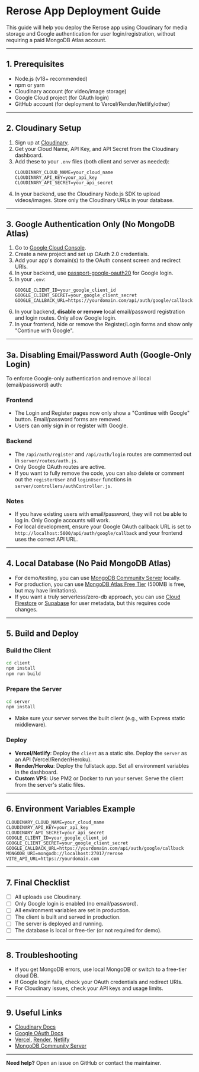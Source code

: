 # Rerose App Deployment Guide

This guide will help you deploy the Rerose app using Cloudinary for media storage and Google authentication for user login/registration, without requiring a paid MongoDB Atlas account.

---

## 1. Prerequisites

- Node.js (v18+ recommended)
- npm or yarn
- Cloudinary account (for video/image storage)
- Google Cloud project (for OAuth login)
- GitHub account (for deployment to Vercel/Render/Netlify/other)

---

## 2. Cloudinary Setup

1. Sign up at [Cloudinary](https://cloudinary.com/).
2. Get your Cloud Name, API Key, and API Secret from the Cloudinary dashboard.
3. Add these to your `.env` files (both client and server as needed):
   ```env
   CLOUDINARY_CLOUD_NAME=your_cloud_name
   CLOUDINARY_API_KEY=your_api_key
   CLOUDINARY_API_SECRET=your_api_secret
   ```
4. In your backend, use the Cloudinary Node.js SDK to upload videos/images. Store only the Cloudinary URLs in your database.

---

## 3. Google Authentication Only (No MongoDB Atlas)

1. Go to [Google Cloud Console](https://console.cloud.google.com/).
2. Create a new project and set up OAuth 2.0 credentials.
3. Add your app's domain(s) to the OAuth consent screen and redirect URIs.
4. In your backend, use [passport-google-oauth20](https://www.npmjs.com/package/passport-google-oauth20) for Google login.
5. In your `.env`:
   ```env
   GOOGLE_CLIENT_ID=your_google_client_id
   GOOGLE_CLIENT_SECRET=your_google_client_secret
   GOOGLE_CALLBACK_URL=https://yourdomain.com/api/auth/google/callback
   ```
6. In your backend, **disable or remove** local email/password registration and login routes. Only allow Google login.
7. In your frontend, hide or remove the Register/Login forms and show only "Continue with Google".

---

## 3a. Disabling Email/Password Auth (Google-Only Login)

To enforce Google-only authentication and remove all local (email/password) auth:

### Frontend

- The Login and Register pages now only show a "Continue with Google" button. Email/password forms are removed.
- Users can only sign in or register with Google.

### Backend

- The `/api/auth/register` and `/api/auth/login` routes are commented out in `server/routes/auth.js`.
- Only Google OAuth routes are active.
- If you want to fully remove the code, you can also delete or comment out the `registerUser` and `loginUser` functions in `server/controllers/authController.js`.

### Notes

- If you have existing users with email/password, they will not be able to log in. Only Google accounts will work.
- For local development, ensure your Google OAuth callback URL is set to `http://localhost:5000/api/auth/google/callback` and your frontend uses the correct API URL.

---

## 4. Local Database (No Paid MongoDB Atlas)

- For demo/testing, you can use [MongoDB Community Server](https://www.mongodb.com/try/download/community) locally.
- For production, you can use [MongoDB Atlas Free Tier](https://www.mongodb.com/atlas/database) (500MB is free, but may have limitations).
- If you want a truly serverless/zero-db approach, you can use [Cloud Firestore](https://firebase.google.com/products/firestore) or [Supabase](https://supabase.com/) for user metadata, but this requires code changes.

---

## 5. Build and Deploy

### Build the Client

```sh
cd client
npm install
npm run build
```

### Prepare the Server

```sh
cd server
npm install
```

- Make sure your server serves the built client (e.g., with Express static middleware).

### Deploy

- **Vercel/Netlify**: Deploy the `client` as a static site. Deploy the `server` as an API (Vercel/Render/Heroku).
- **Render/Heroku**: Deploy the fullstack app. Set all environment variables in the dashboard.
- **Custom VPS**: Use PM2 or Docker to run your server. Serve the client from the server's static files.

---

## 6. Environment Variables Example

```
CLOUDINARY_CLOUD_NAME=your_cloud_name
CLOUDINARY_API_KEY=your_api_key
CLOUDINARY_API_SECRET=your_api_secret
GOOGLE_CLIENT_ID=your_google_client_id
GOOGLE_CLIENT_SECRET=your_google_client_secret
GOOGLE_CALLBACK_URL=https://yourdomain.com/api/auth/google/callback
MONGODB_URI=mongodb://localhost:27017/rerose
VITE_API_URL=https://yourdomain.com
```

---

## 7. Final Checklist

- [ ] All uploads use Cloudinary.
- [ ] Only Google login is enabled (no email/password).
- [ ] All environment variables are set in production.
- [ ] The client is built and served in production.
- [ ] The server is deployed and running.
- [ ] The database is local or free-tier (or not required for demo).

---

## 8. Troubleshooting

- If you get MongoDB errors, use local MongoDB or switch to a free-tier cloud DB.
- If Google login fails, check your OAuth credentials and redirect URIs.
- For Cloudinary issues, check your API keys and usage limits.

---

## 9. Useful Links

- [Cloudinary Docs](https://cloudinary.com/documentation/node_integration)
- [Google OAuth Docs](https://developers.google.com/identity/protocols/oauth2)
- [Vercel](https://vercel.com/), [Render](https://render.com/), [Netlify](https://netlify.com/)
- [MongoDB Community Server](https://www.mongodb.com/try/download/community)

---

**Need help?** Open an issue on GitHub or contact the maintainer.
